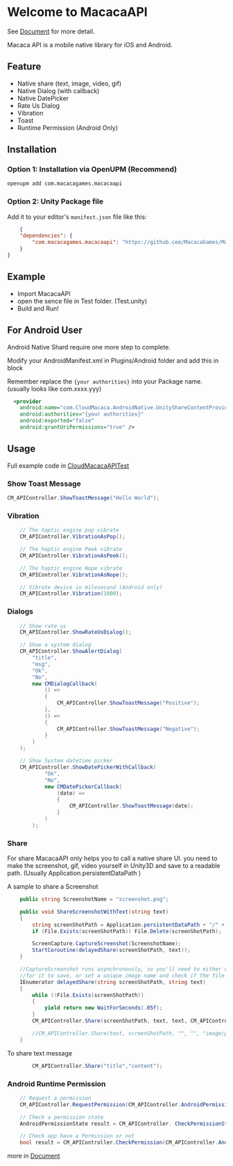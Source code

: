 # Welcome to MacacaAPI

See [Document](https://macacagames.github.io/MacacaAPI/) for more detail.

Macaca API is a mobile native library for iOS and Android.


## Feature
- Native share (text, image, video, gif)
- Native Dialog (with callback)
- Native DatePicker
- Rate Us Dialog
- Vibration
- Toast
- Runtime Permission (Android Only)
  
## Installation
### Option 1: Installation via OpenUPM (Recommend)

```sh
openupm add com.macacagames.macacaapi
```
### Option 2: Unity Package file
Add it to your editor's `manifest.json` file like this:
```json
    {
    "dependencies": {
        "com.macacagames.macacaapi": "https://github.com/MacacaGames/MacacaAPI.git",
    }
}
```

## Example

- Import MacacaAPI 
- open the sence file in Test folder. (Test.unity)
- Build and Run!

## For Android User

Android Native Shard require one more step to complete.

Modify your AndroidManifest.xml in Plugins/Android folder and add this in <applicatoin> block

Remember replace the ``{your authorities}`` into your Package name. (usually looks like com.xxxx.yyy)
```xml
  <provider
    android:name="com.CloudMacaca.AndroidNative.UnityShareContentProvider"
    android:authorities="{your authorities}"
    android:exported="false"
    android:grantUriPermissions="true" />
```


## Usage

Full example code in [CloudMacacaAPITest](https://github.com/MacacaGames/MacacaAPI/blob/master/Test/CloudMacacaAPITest.cs)


### Show Toast Message
```csharp
CM_APIController.ShowToastMessage("Hello World");
```

### Vibration
```csharp
    // The haptic engine pop vibrate
    CM_APIController.VibrationAsPop();

    // The haptic engine Peek vibrate
    CM_APIController.VibrationAsPeek();

    // The haptic engine Nope vibrate
    CM_APIController.VibrationAsNope();

    // Vibrate device in milesecond (Android only)
    CM_APIController.Vibration(1000);
```

### Dialogs
```csharp
    // Show rate us
    CM_APIController.ShowRateUsDialog();

    // Show a system dialog
    CM_APIController.ShowAlertDialog(
        "title",
        "msg",
        "Ok",
        "No",
        new CMDialogCallback(
            () =>
            {
                CM_APIController.ShowToastMessage("Positive");
            },
            () =>
            {
                CM_APIController.ShowToastMessage("Negative");
            }
        )
    );

    // Show System datetime picker
    CM_APIController.ShowDatePickerWithCallback(
            "Ok",
            "No",
            new CMDatePickerCallback(
                (date) =>
                {
                    CM_APIController.ShowToastMessage(date);
                }
            )
        );
```

### Share 
For share MacacaAPI only helps you to call a native share UI.
you need to make the screenshot, gif, video yourself in Unity3D and save to a readable path.
(Usually  Application.persistentDataPath )

A sample to share a Screenshot
```csharp
    public string ScreenshotName = "screenshot.png";

    public void ShareScreenshotWithText(string text)
    {
        string screenShotPath = Application.persistentDataPath + "/" + ScreenshotName;
        if (File.Exists(screenShotPath)) File.Delete(screenShotPath);

        ScreenCapture.CaptureScreenshot(ScreenshotName);
        StartCoroutine(delayedShare(screenShotPath, text));
    }

    //CaptureScreenshot runs asynchronously, so you'll need to either capture the screenshot early and wait a fixed time
    //for it to save, or set a unique image name and check if the file has been created yet before sharing.
    IEnumerator delayedShare(string screenShotPath, string text)
    {
        while (!File.Exists(screenShotPath))
        {
            yield return new WaitForSeconds(.05f);
        }
        CM_APIController.Share(screenShotPath, text, text, CM_APIController.ShareType.Image);

        //CM_APIController.Share(text, screenShotPath, "", "", "image/png", true, "");
    }
```

To share text message

```csharp
        CM_APIController.Share("title","content");
```


### Android Runtime Permission 

```csharp
    // Request a permission
    CM_APIController.RequestPermission(CM_APIController.AndroidPermission.WRITE_EXTERNAL_STORAGE);

    // Check a permission state
    AndroidPermissionState result = CM_APIController. CheckPermissionState(CM_APIController.AndroidPermission.WRITE_EXTERNAL_STORAGE);

    // Check app have a Permission or not
    bool result = CM_APIController.CheckPermission(CM_APIController.AndroidPermission.WRITE_EXTERNAL_STORAGE);
```

more in  [Document](https://macacagames.github.io/MacacaAPI/)